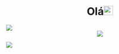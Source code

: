<div align="center">
   <h1>Olá<img src="https://media.giphy.com/media/hvRJCLFzcasrR4ia7z/giphy.gif" width="25px"></h1>
</div>

<img align="center" src="https://github-readme-stats.vercel.app/api?username=matheus-garcia&count_private=true&show_icons=true&hide_title=true&hide=stars" />

<div align="center">
   <img src="https://github-profile-trophy.vercel.app/?username=matheus-garcia&theme=flat&no-frame=true&margin-w=30" />
</div>

<!-- It is https://yhype.me/ views count tracker, please remove it or use your own -->
![](https://hit.yhype.me/github/profile?user_id=21963240)
